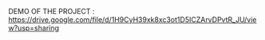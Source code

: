  DEMO OF THE PROJECT : https://drive.google.com/file/d/1H9CyH39xk8xc3ot1D5ICZArvDPvtR_JU/view?usp=sharing
